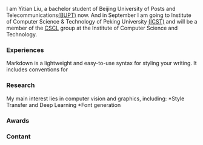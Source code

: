 I am Yitian Liu, a bachelor student of Beijing University of Posts and Telecommunications[(BUPT)](https://www.bupt.edu.cn/) now. And in September I am going to Institute of Computer Science & Technology of Peking University [(ICST)](http://www.icst.pku.edu.cn) and will be a member of the [CSCL](https://59.108.48.27/cscl) group at the Institute of Computer Science and Technology.

### Experiences

Markdown is a lightweight and easy-to-use syntax for styling your writing. It includes conventions for

### Research
My main interest lies in computer vision and graphics, including:
*Style Transfer and Deep Learning
*Font generation

### Awards

### Contant
